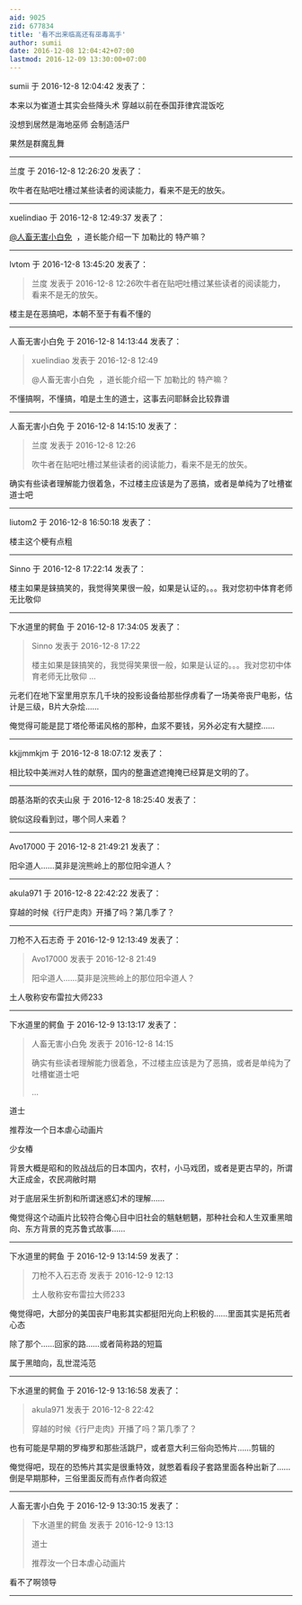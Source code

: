 ```yaml
---
aid: 9025
zid: 677834
title: '看不出来临高还有巫毒高手'
author: sumii
date: 2016-12-08 12:04:42+07:00
lastmod: 2016-12-09 13:30:00+07:00
---
```


sumii 于 2016-12-8 12:04:42 发表了：

本来以为崔道士其实会些降头术 穿越以前在泰国菲律宾混饭吃

没想到居然是海地巫师 会制造活尸

果然是群魔乱舞

---------

兰度 于 2016-12-8 12:26:20 发表了：

吹牛者在贴吧吐槽过某些读者的阅读能力，看来不是无的放矢。

---------

xuelindiao 于 2016-12-8 12:49:37 发表了：

[@人畜无害小白免](https://bbs.northdy.com/home.php?mod=space&uid=103105)  ，道长能介绍一下 加勒比的 特产嘛？

---------

lvtom 于 2016-12-8 13:45:20 发表了：

> 兰度 发表于 2016-12-8 12:26吹牛者在贴吧吐槽过某些读者的阅读能力，看来不是无的放矢。



楼主是在恶搞吧，本朝不至于有看不懂的

---------

人畜无害小白免 于 2016-12-8 14:13:44 发表了：

> xuelindiao 发表于 2016-12-8 12:49
> 
> @人畜无害小白免  ，道长能介绍一下 加勒比的 特产嘛？



不懂搞啊，不懂搞，咱是土生的道士，这事去问耶稣会比较靠谱

---------

人畜无害小白免 于 2016-12-8 14:15:10 发表了：

> 兰度 发表于 2016-12-8 12:26
> 
> 吹牛者在贴吧吐槽过某些读者的阅读能力，看来不是无的放矢。



确实有些读者理解能力很着急，不过楼主应该是为了恶搞，或者是单纯为了吐槽崔道士吧

---------

liutom2 于 2016-12-8 16:50:18 发表了：

楼主这个梗有点粗

---------

Sinno 于 2016-12-8 17:22:14 发表了：

楼主如果是錸搞笑的，我觉得笑果很一般，如果是认证的。。。我对您初中体育老师无比敬仰

---------

下水道里的鳄鱼 于 2016-12-8 17:34:05 发表了：

> Sinno 发表于 2016-12-8 17:22
> 
> 楼主如果是錸搞笑的，我觉得笑果很一般，如果是认证的。。。我对您初中体育老师无比敬仰 ...



元老们在地下室里用京东几千块的投影设备给那些俘虏看了一场美帝丧尸电影，估计是三级，B片大杂烩……

俺觉得可能是昆丁塔伦蒂诺风格的那种，血浆不要钱，另外必定有大腿控……

---------

kkjjmmkjm 于 2016-12-8 18:07:12 发表了：

相比较中美洲对人牲的献祭，国内的整蛊遮遮掩掩已经算是文明的了。

---------

朗基洛斯的农夫山泉 于 2016-12-8 18:25:40 发表了：

貌似这段看到过，哪个同人来着？

---------

Avo17000 于 2016-12-8 21:49:21 发表了：

阳伞道人……莫非是浣熊岭上的那位阳伞道人？

---------

akula971 于 2016-12-8 22:42:22 发表了：

穿越的时候《行尸走肉》开播了吗？第几季了？

---------

刀枪不入石志奇 于 2016-12-9 12:13:49 发表了：

> Avo17000 发表于 2016-12-8 21:49
> 
> 阳伞道人……莫非是浣熊岭上的那位阳伞道人？



土人敬称安布雷拉大师233

---------

下水道里的鳄鱼 于 2016-12-9 13:13:17 发表了：

> 人畜无害小白免 发表于 2016-12-8 14:15
> 
> 确实有些读者理解能力很着急，不过楼主应该是为了恶搞，或者是单纯为了吐槽崔道士吧
> 
> ...



道士

推荐汝一个日本虐心动画片

少女椿

背景大概是昭和的败战战后的日本国内，农村，小马戏团，或者是更古早的，所谓大正成金，农民凋敝时期

对于底层采生折割和所谓迷惑幻术的理解……

俺觉得这个动画片比较符合俺心目中旧社会的魑魅魍魉，那种社会和人生双重黑暗向、东方背景的克苏鲁式故事……

---------

下水道里的鳄鱼 于 2016-12-9 13:14:59 发表了：

> 刀枪不入石志奇 发表于 2016-12-9 12:13
> 
> 土人敬称安布雷拉大师233



俺觉得吧，大部分的美国丧尸电影其实都挺阳光向上积极的……里面其实是拓荒者心态

除了那个……回家的路……或者简称路的短篇

属于黑暗向，乱世混沌范

---------

下水道里的鳄鱼 于 2016-12-9 13:16:58 发表了：

> akula971 发表于 2016-12-8 22:42
> 
> 穿越的时候《行尸走肉》开播了吗？第几季了？



也有可能是早期的罗梅罗和那些活跳尸，或者意大利三俗向恐怖片……剪辑的

俺觉得吧，现在的恐怖片其实是很重特效，就憋着看段子套路里面各种出新了……倒是早期那种，三俗里面反而有点作者向叙述

---------

人畜无害小白免 于 2016-12-9 13:30:15 发表了：

> 下水道里的鳄鱼 发表于 2016-12-9 13:13
> 
> 道士
> 
> 推荐汝一个日本虐心动画片



看不了啊领导

---------

